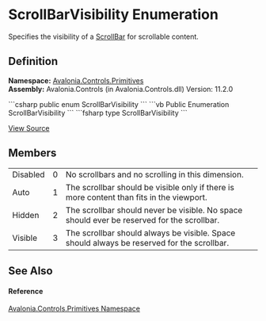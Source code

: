 # ScrollBarVisibility Enumeration


Specifies the visibility of a <a href="T_Avalonia_Controls_Primitives_ScrollBar">ScrollBar</a> for scrollable content.



## Definition
**Namespace:** <a href="N_Avalonia_Controls_Primitives">Avalonia.Controls.Primitives</a>  
**Assembly:** Avalonia.Controls (in Avalonia.Controls.dll) Version: 11.2.0

<Tabs groupId="api-code-preview">
<TabItem value="csharp" label="C#">
```csharp
public enum ScrollBarVisibility
```
</TabItem>
<TabItem value="vb" label="VB">
```vb
Public Enumeration ScrollBarVisibility
```
</TabItem>
<TabItem value="fsharp" label="F#">
```fsharp
type ScrollBarVisibility
```
</TabItem>
</Tabs>



<a href="https://github.com/AvaloniaUI/Avalonia/tree/master/src/Avalonia.Controls/Primitives/ScrollBarVisibility.cs" title="View the source code">View Source</a>



## Members
<table>
<tr>
<td>Disabled</td>
<td>0</td>
<td>No scrollbars and no scrolling in this dimension.</td>
</tr>
<tr>
<td>Auto</td>
<td>1</td>
<td>The scrollbar should be visible only if there is more content than fits in the viewport.</td>
</tr>
<tr>
<td>Hidden</td>
<td>2</td>
<td>The scrollbar should never be visible. No space should ever be reserved for the scrollbar.</td>
</tr>
<tr>
<td>Visible</td>
<td>3</td>
<td>The scrollbar should always be visible. Space should always be reserved for the scrollbar.</td>
</tr>
</table>

## See Also


#### Reference
<a href="N_Avalonia_Controls_Primitives">Avalonia.Controls.Primitives Namespace</a>  
